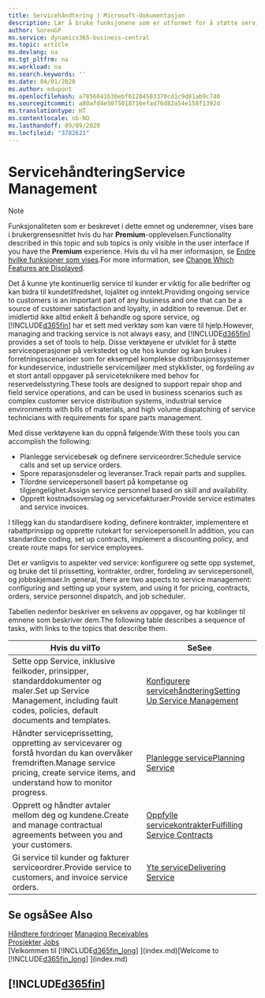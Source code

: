 ```yaml
---
title: Servicehåndtering | Microsoft-dokumentasjon
description: Lær å bruke funksjonene som er utformet for å støtte serviceoperasjoner på verkstedet og ute hos kunder.
author: SorenGP
ms.service: dynamics365-business-central
ms.topic: article
ms.devlang: na
ms.tgt_pltfrm: na
ms.workload: na
ms.search.keywords: ''
ms.date: 04/01/2020
ms.author: edupont
ms.openlocfilehash: a7856041b30ebf61284583370cd1c9d81ab9c740
ms.sourcegitcommit: a80afd4e5075018716efad76d82a54e158f1392d
ms.translationtype: HT
ms.contentlocale: nb-NO
ms.lasthandoff: 09/09/2020
ms.locfileid: "3782621"
---
```

# <a name="service-management"></a><span data-ttu-id="3253a-103">Servicehåndtering</span><span class="sxs-lookup"><span data-stu-id="3253a-103">Service Management</span></span>
> [!NOTE]
> <span data-ttu-id="3253a-104">Funksjonaliteten som er beskrevet i dette emnet og underemner, vises bare i brukergrensesnittet hvis du har **Premium**-opplevelsen.</span><span class="sxs-lookup"><span data-stu-id="3253a-104">Functionality described in this topic and sub topics is only visible in the user interface if you have the **Premium** experience.</span></span> <span data-ttu-id="3253a-105">Hvis du vil ha mer informasjon, se [Endre hvilke funksjoner som vises](ui-experiences.md).</span><span class="sxs-lookup"><span data-stu-id="3253a-105">For more information, see [Change Which Features are Displayed](ui-experiences.md).</span></span>

<span data-ttu-id="3253a-106">Det å kunne yte kontinuerlig service til kunder er viktig for alle bedrifter og kan bidra til kundetilfredshet, lojalitet og inntekt.</span><span class="sxs-lookup"><span data-stu-id="3253a-106">Providing ongoing service to customers is an important part of any business and one that can be a source of customer satisfaction and loyalty, in addition to revenue.</span></span> <span data-ttu-id="3253a-107">Det er imidlertid ikke alltid enkelt å behandle og spore service, og [!INCLUDE[d365fin](includes/d365fin_md.md)] har et sett med verktøy som kan være til hjelp.</span><span class="sxs-lookup"><span data-stu-id="3253a-107">However, managing and tracking service is not always easy, and [!INCLUDE[d365fin](includes/d365fin_md.md)] provides a set of tools to help.</span></span> <span data-ttu-id="3253a-108">Disse verktøyene er utviklet for å støtte serviceoperasjoner på verkstedet og ute hos kunder og kan brukes i forretningsscenarioer som for eksempel komplekse distribusjonssystemer for kundeservice, industrielle servicemiljøer med stykklister, og fordeling av et stort antall oppgaver på serviceteknikere med behov for reservedelsstyring.</span><span class="sxs-lookup"><span data-stu-id="3253a-108">These tools are designed to support repair shop and field service operations, and can be used in business scenarios such as complex customer service distribution systems, industrial service environments with bills of materials, and high volume dispatching of service technicians with requirements for spare parts management.</span></span>  

 <span data-ttu-id="3253a-109">Med disse verktøyene kan du oppnå følgende:</span><span class="sxs-lookup"><span data-stu-id="3253a-109">With these tools you can accomplish the following:</span></span>  

* <span data-ttu-id="3253a-110">Planlegge servicebesøk og definere serviceordrer.</span><span class="sxs-lookup"><span data-stu-id="3253a-110">Schedule service calls and set up service orders.</span></span>  
* <span data-ttu-id="3253a-111">Spore reparasjonsdeler og leveranser.</span><span class="sxs-lookup"><span data-stu-id="3253a-111">Track repair parts and supplies.</span></span>  
* <span data-ttu-id="3253a-112">Tilordne servicepersonell basert på kompetanse og tilgjengelighet.</span><span class="sxs-lookup"><span data-stu-id="3253a-112">Assign service personnel based on skill and availability.</span></span>  
* <span data-ttu-id="3253a-113">Opprett kostnadsoverslag og servicefakturaer.</span><span class="sxs-lookup"><span data-stu-id="3253a-113">Provide service estimates and service invoices.</span></span>  

<span data-ttu-id="3253a-114">I tillegg kan du standardisere koding, definere kontrakter, implementere et rabattprinsipp og opprette rutekart for servicepersonell.</span><span class="sxs-lookup"><span data-stu-id="3253a-114">In addition, you can standardize coding, set up contracts, implement a discounting policy, and create route maps for service employees.</span></span>  

<span data-ttu-id="3253a-115">Det er vanligvis to aspekter ved service: konfigurere og sette opp systemet, og bruke det til prissetting, kontrakter, ordrer, fordeling av servicepersonell, og jobbskjemaer.</span><span class="sxs-lookup"><span data-stu-id="3253a-115">In general, there are two aspects to service management: configuring and setting up your system, and using it for pricing, contracts, orders, service personnel dispatch, and job scheduler.</span></span>  

<span data-ttu-id="3253a-116">Tabellen nedenfor beskriver en sekvens av oppgaver, og har koblinger til emnene som beskriver dem.</span><span class="sxs-lookup"><span data-stu-id="3253a-116">The following table describes a sequence of tasks, with links to the topics that describe them.</span></span>   

|<span data-ttu-id="3253a-117">**Hvis du vil**</span><span class="sxs-lookup"><span data-stu-id="3253a-117">**To**</span></span>|<span data-ttu-id="3253a-118">**Se**</span><span class="sxs-lookup"><span data-stu-id="3253a-118">**See**</span></span>|  
|------------|-------------|  
|<span data-ttu-id="3253a-119">Sette opp Service, inklusive feilkoder, prinsipper, standarddokumenter og maler.</span><span class="sxs-lookup"><span data-stu-id="3253a-119">Set up Service Management, including fault codes, policies, default documents and templates.</span></span>|[<span data-ttu-id="3253a-120">Konfigurere servicehåndtering</span><span class="sxs-lookup"><span data-stu-id="3253a-120">Setting Up Service Management</span></span>](service-setup-service.md)|  
|<span data-ttu-id="3253a-121">Håndter serviceprissetting, oppretting av servicevarer og forstå hvordan du kan overvåker fremdriften.</span><span class="sxs-lookup"><span data-stu-id="3253a-121">Manage service pricing, create service items, and understand how to monitor progress.</span></span>|[<span data-ttu-id="3253a-122">Planlegge service</span><span class="sxs-lookup"><span data-stu-id="3253a-122">Planning Service</span></span>](service-plan-service.md)|  
|<span data-ttu-id="3253a-123">Opprett og håndter avtaler mellom deg og kundene.</span><span class="sxs-lookup"><span data-stu-id="3253a-123">Create and manage contractual agreements between you and your customers.</span></span>|[<span data-ttu-id="3253a-124">Oppfylle servicekontrakter</span><span class="sxs-lookup"><span data-stu-id="3253a-124">Fulfilling Service Contracts</span></span>](service-fulfill-service-contracts.md)|  
|<span data-ttu-id="3253a-125">Gi service til kunder og fakturer serviceordrer.</span><span class="sxs-lookup"><span data-stu-id="3253a-125">Provide service to customers, and invoice service orders.</span></span>|[<span data-ttu-id="3253a-126">Yte service</span><span class="sxs-lookup"><span data-stu-id="3253a-126">Delivering Service</span></span>](service-deliver-service.md)|  

## <a name="see-also"></a><span data-ttu-id="3253a-127">Se også</span><span class="sxs-lookup"><span data-stu-id="3253a-127">See Also</span></span>  
<span data-ttu-id="3253a-128">[Håndtere fordringer](receivables-manage-receivables.md) </span><span class="sxs-lookup"><span data-stu-id="3253a-128">[Managing Receivables](receivables-manage-receivables.md) </span></span>  
<span data-ttu-id="3253a-129">[Prosjekter](projects-how-create-jobs.md) </span><span class="sxs-lookup"><span data-stu-id="3253a-129">[Jobs](projects-how-create-jobs.md) </span></span>  
<span data-ttu-id="3253a-130">[Velkommen til [!INCLUDE[d365fin_long](includes/d365fin_long_md.md)] ](index.md)</span><span class="sxs-lookup"><span data-stu-id="3253a-130">[Welcome to [!INCLUDE[d365fin_long](includes/d365fin_long_md.md)] ](index.md)</span></span>

## [!INCLUDE[d365fin](includes/free_trial_md.md)]  
